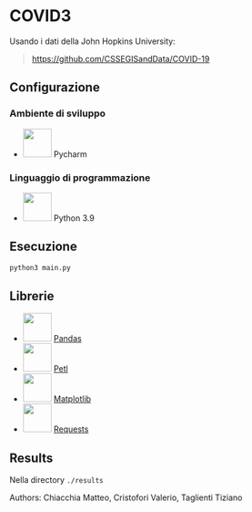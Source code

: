 # COVID3
Usando i dati della John Hopkins University:
> https://github.com/CSSEGISandData/COVID-19

## Configurazione
### Ambiente di sviluppo

- <img src="https://encrypted-tbn0.gstatic.com/images?q=tbn:ANd9GcTi8bE4ncbqUYBr0KHcytPmh3cCgWe7ghWyBoXCn3FMMTkrlxQo-t50JA-yeEDWQEsOyAg&amp;amp;usqp=CAU" width=50px> Pycharm

### Linguaggio di programmazione
- <img src="https://upload.wikimedia.org/wikipedia/commons/thumb/c/c3/Python-logo-notext.svg/2048px-Python-logo-notext.svg.png" width=50px> Python 3.9

## Esecuzione
```bash
python3 main.py
```

## Librerie
- <img src="https://upload.wikimedia.org/wikipedia/commons/thumb/2/22/Pandas_mark.svg/1200px-Pandas_mark.svg.png" width=50px> [Pandas](https://pandas.pydata.org/)
- <img src="https://raw.githubusercontent.com/fsproru/petl/master/logo.png" width=50px> [Petl](https://petl.readthedocs.io/en/stable/)
- <img src="https://matplotlib.org/_static/logo2_compressed.svg" width=50px> [Matplotlib](https://matplotlib.org/)
- <img src="https://docs.python-requests.org/projects/it/it/latest/_static/requests-sidebar.png" width=50px> [Requests](https://docs.python-requests.org/en/master/)


## Results
Nella directory `./results`

Authors: Chiacchia Matteo, Cristofori Valerio, Taglienti Tiziano
